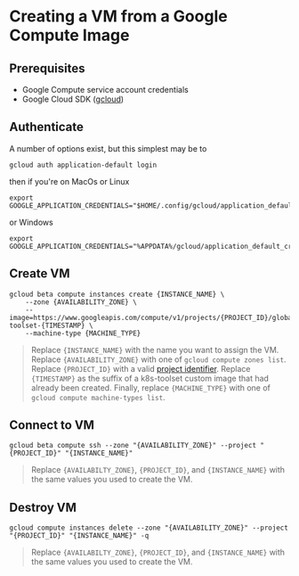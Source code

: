 # Creating a VM from a Google Compute Image

## Prerequisites

* Google Compute service account credentials
* Google Cloud SDK ([gcloud](https://cloud.google.com/sdk/docs/install))


## Authenticate

A number of options exist, but this simplest may be to

```
gcloud auth application-default login
```

then if you're on MacOs or Linux

```
export GOOGLE_APPLICATION_CREDENTIALS="$HOME/.config/gcloud/application_default_credentials.json"
```

or Windows

```
export GOOGLE_APPLICATION_CREDENTIALS="%APPDATA%/gcloud/application_default_credentials.json"
```

## Create VM

```
gcloud beta compute instances create {INSTANCE_NAME} \
    --zone {AVAILABILITY_ZONE} \
    --image=https://www.googleapis.com/compute/v1/projects/{PROJECT_ID}/global/images/k8s-toolset-{TIMESTAMP} \
    --machine-type {MACHINE_TYPE}
```
> Replace `{INSTANCE_NAME}` with the name you want to assign the VM.  Replace `{AVAILABILITY_ZONE}` with one of `gcloud compute zones list`.  Replace `{PROJECT_ID}` with a valid [project identifier](https://cloud.google.com/resource-manager/docs/creating-managing-projects).  Replace `{TIMESTAMP}` as the suffix of a k8s-toolset custom image that had already been created.  Finally, replace `{MACHINE_TYPE}` with one of `gcloud compute machine-types list`.


## Connect to VM

```
gcloud beta compute ssh --zone "{AVAILABILITY_ZONE}" --project "{PROJECT_ID}" "{INSTANCE_NAME}"
```
> Replace `{AVAILABILTY_ZONE}`, `{PROJECT_ID}`, and `{INSTANCE_NAME}` with the same values you used to create the VM.


## Destroy VM

```
gcloud compute instances delete --zone "{AVAILABILITY_ZONE}" --project "{PROJECT_ID}" "{INSTANCE_NAME}" -q
```
> Replace `{AVAILABILTY_ZONE}`, `{PROJECT_ID}`, and `{INSTANCE_NAME}` with the same values you used to create the VM.